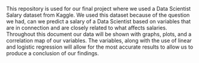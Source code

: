 This repository is used for our final project where we used a Data Scientist Salary dataset from Kaggle. We used this dataset because of the question we had, can we predict a salary of a Data Scientist based on variables that are in connection and are closely related to what affects salaries. Throughout this document our data will be shown with graphs, plots, and a correlation map of our variables. The variables, along with the use of linear and logistic regression will allow for the most accurate results to allow us to produce a conclusion of our findings. 

